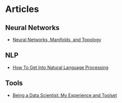 # Articles

## Neural Networks
- [Neural Networks, Manifolds, and Topology](http://colah.github.io/posts/2014-03-NN-Manifolds-Topology/)

## NLP
- [How To Get Into Natural Language Processing](https://blog.ycombinator.com/how-to-get-into-natural-language-processing/)

## Tools
- [Being a Data Scientist: My Experience and Toolset](https://jeffersonheard.github.io/2017/01/being-a-data-scientist-my-experience-and-toolset/)

